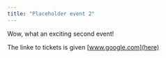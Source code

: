 ```yaml
---
title: "Placeholder event 2"
---
```


Wow, what an exciting second event!

The linke to tickets is given [www.google.com](here)
